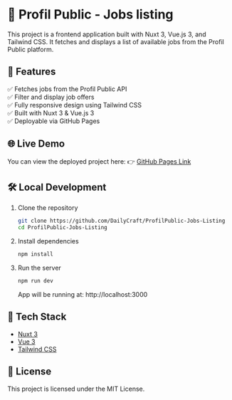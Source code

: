 # 🧾 Profil Public - Jobs listing

This project is a frontend application built with Nuxt 3, Vue.js 3, and Tailwind CSS.
It fetches and displays a list of available jobs from the Profil Public platform.

## 🚀 Features
✅ Fetches jobs from the Profil Public API\
✅ Filter and display job offers\
✅ Fully responsive design using Tailwind CSS\
✅ Built with Nuxt 3 & Vue.js 3\
✅ Deployable via GitHub Pages

## 🌐 Live Demo
You can view the deployed project here:
👉 [GitHub Pages Link](https://dailycraft.github.io/ProfilPublic-Jobs-Listing/)

## 🛠️ Local Development
1. Clone the repository
    ```bash
    git clone https://github.com/DailyCraft/ProfilPublic-Jobs-Listing
    cd ProfilPublic-Jobs-Listing
    ```
2. Install dependencies
   ```bash
   npm install
   ```
3. Run the server
   ```bash
   npm run dev
   ```
   App will be running at: http://localhost:3000

## 🧩 Tech Stack
- [Nuxt 3](https://nuxt.com/)
- [Vue 3](https://vuejs.org/)
- [Tailwind CSS](https://tailwindcss.com/)

## 📄 License
This project is licensed under the MIT License.